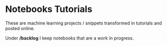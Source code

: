 # Notebooks Tutorials

These are machine learning projects / snippets transformed in tutorials and posted online.

Under **/backlog** I keep notebooks that are a work in progress.
